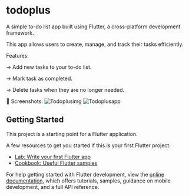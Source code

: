 # todoplus

A simple to-do list app built using Flutter, a cross-platform development framework.

This app allows users to create, manage, and track their tasks efficiently.

Features:

-> Add new tasks to your to-do list.

-> Mark task as completed.

-> Delete tasks when they are no longer needed.

📱 Screenshots:
![Todoplusimg](https://github.com/user-attachments/assets/7b5dfa5c-926a-47a0-a1b5-cdd79637b71f)
![Todoplusapp](https://github.com/user-attachments/assets/9b7608f6-6275-4371-a1f7-8c40b1ff6d96)



## Getting Started

This project is a starting point for a Flutter application.

A few resources to get you started if this is your first Flutter project:

- [Lab: Write your first Flutter app](https://docs.flutter.dev/get-started/codelab)
- [Cookbook: Useful Flutter samples](https://docs.flutter.dev/cookbook)

For help getting started with Flutter development, view the
[online documentation](https://docs.flutter.dev/), which offers tutorials,
samples, guidance on mobile development, and a full API reference.
